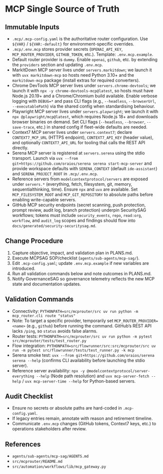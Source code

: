 # MCP Single Source of Truth

## Immutable Inputs
- `.mcp/.mcp-config.yaml` is the authoritative router configuration. Use `${VAR}` / `${VAR:-default}` for environment-specific overrides.
- `.mcp/.env.mcp` stores provider secrets (`OPENAI_API_KEY`, `MCP_ROUTER_PROVIDER`, `GITHUB_TOKEN`, etc.). Template: `.env.mcp.example`.
- Default router provider is `dummy`. Enable `openai`, `github`, etc. by extending the `providers` section and updating `.env.mcp`.
- MarkItDown MCP server lives under `servers.markitdown`; we launch it with `uvx markitdown-mcp` so hosts need Python 3.10+ and the `markitdown-mcp` package (install extras for required converters).
- Chrome DevTools MCP server lives under `servers.chrome-devtools`; we launch it with `npx -y chrome-devtools-mcp@latest`, so hosts must have Node.js 20.19+ and a Chrome/Chromium build available. Enable verbose logging with `DEBUG=*` and pass CLI flags (e.g., `--headless`, `--browserUrl`, `--executablePath`) via the shared config when standardising behaviour.
- Playwright MCP server lives under `servers.playwright`; we launch it with `npx @playwright/mcp@latest`, which requires Node.js 18+ and downloads browser binaries on demand. Set CLI flags (`--headless`, `--browser`, `--save-trace`, etc.) in shared config if fleet-wide defaults are needed.
- Context7 MCP server lives under `servers.context7`; declare `CONTEXT7_MCP_URL` (HTTPS endpoint), `CONTEXT7_API_KEY` (header value), and optionally `CONTEXT7_API_URL` for tooling that calls the REST API directly.
- Serena MCP server is registered at `servers.serena` using the stdio transport. Launch via `uvx --from git+https://github.com/oraios/serena serena start-mcp-server` and provide workspace defaults with `SERENA_CONTEXT` (default `ide-assistant`) and `SERENA_PROJECT_ROOT` in `.mcp/.env.mcp`.
- Reference servers from `modelcontextprotocol/servers` are exposed under `servers.*` (everything, fetch, filesystem, git, memory, sequentialthinking, time). Ensure `npx` and `uvx` are available. Set `MCP_FILESYSTEM_ROOT` and `MCP_GIT_REPOSITORY` to absolute paths before enabling write-capable servers.
- GitHub MCP security endpoints (secret scanning, push protection, prompt review, audit log, branch protection) underpin SecuritySAG workflows; tokens must include `security_events`, `repo`, `read:org`, `workflow`, and `audit_log` scopes and findings should flow into `docs/generated/security-securitysag.md`.

## Change Procedure
1. Capture objective, impact, and validation plan in PLANS.md.
2. Execute MCPSAG SOP/checklist (`agents/sub-agents/mcp-sag/`).
3. Edit `.mcp-config.yaml`; update `.env.mcp.example` if new variables are introduced.
4. Run all validation commands below and note outcomes in PLANS.md.
5. Notify GovernanceSAG so governance telemetry reflects the new MCP state and documentation updates.

## Validation Commands
- Connectivity: `PYTHONPATH=src/mcprouter/src uv run python -m mcp_router.cli route "status"`
- Note: To target a specific provider, temporarily set `MCP_ROUTER_PROVIDER=<name>` (e.g., `github`) before running the command. GitHub’s REST API lacks `/ping`, so `status` avoids false alarms.
- Router tests: `PYTHONPATH=src/mcprouter/src uv run python -m pytest src/mcprouter/tests/test_router.py`
- Flow integration: `PYTHONPATH=src/flowrunner/src:src/mcprouter/src uv run -m pytest src/flowrunner/tests/test_runner.py -k mcp`
- Serena smoke test: `uvx --from git+https://github.com/oraios/serena serena --help` (confirms CLI availability before launching the stdio server).
- Reference server availability: `npx -y @modelcontextprotocol/server-everything --help` (Node path resolution) and `uvx mcp-server-fetch --help` / `uvx mcp-server-time --help` for Python-based servers.

## Audit Checklist
- Ensure no secrets or absolute paths are hard-coded in `.mcp-config.yaml`.
- If legacy entries remain, annotate with reason and retirement timeline.
- Communicate `.env.mcp` changes (GitHub tokens, Context7 keys, etc.) to operations stakeholders after review.

## References
- `agents/sub-agents/mcp-sag/AGENTS.md`
- `src/mcprouter/README.md`
- `src/automation/workflows/lib/mcp_gateway.py`

